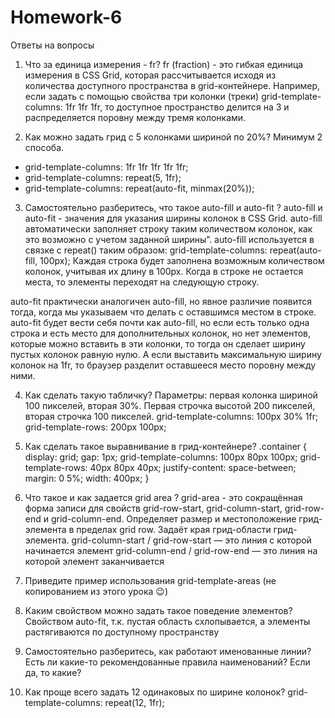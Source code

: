 # Homework-6
Ответы на вопросы

1. Что за единица измерения - fr?
fr (fraction) - это гибкая единица измерения в CSS Grid, которая рассчитывается исходя из количества доступного пространства в grid-контейнере.
Например, если задать с помощью свойства три колонки (треки) grid-template-columns: 1fr 1fr 1fr, то доступное пространство делится на 3 и распределяется поровну между тремя колонками.

2. Как можно задать грид с 5 колонками шириной по 20%? Минимум 2 способа.
- grid-template-columns: 1fr 1fr 1fr 1fr 1fr;
- grid-template-columns: repeat(5, 1fr);
- grid-template-columns: repeat(auto-fit, minmax(20%));

3. Самостоятельно разберитесь, что такое auto-fill и auto-fit ?
auto-fill и auto-fit - значения для указания ширины колонок в CSS Grid.
auto-fill автоматически заполняет строку таким количеством колонок, как это возможно с учетом заданной ширины”. auto-fill используется в связке с repeat() таким образом:
grid-template-columns: repeat(auto-fill, 100px);
Каждая строка будет заполнена возможным количеством колонок, учитывая их длину в 100px. Когда в строке не остается места, то элементы переходят на следующую строку.

auto-fit практически аналогичен auto-fill, но явное различие появится тогда, когда мы указываем что делать с оставшимся местом в строке. auto-fit будет вести себя почти как auto-fill, но если есть только одна строка и есть место для дополнительных колонок, но нет элементов, которые можно вставить в эти колонки, то тогда он сделает ширину пустых колонок равную нулю. А если выставить максимальную ширину колонок на 1fr, то браузер разделит оставшееся место поровну между ними.

4. Как сделать такую табличку? Параметры: первая колонка шириной 100 пикселей, вторая 30%. Первая строчка высотой 200 пикселей, вторая строчка 100 пикселей.
grid-template-columns: 100px 30% 1fr;
grid-template-rows: 200px 100px;


5. Как сделать такое выравнивание в грид-контейнере?
.container {
    display: grid;
    gap: 1px;
    grid-template-columns: 100px 80px 100px;
    grid-template-rows: 40px 80px 40px;
    justify-content: space-between;
    margin: 0 5%;
    width: 400px;
}

6. Что такое и как задается grid area ?
grid-area - это сокращённая форма записи для свойств grid-row-start, grid-column-start, grid-row-end и grid-column-end. Определяет размер и местоположение грид-элемента в пределах grid row. Задаёт края грид-области грид-элемента.
grid-column-start / grid-row-start — это линия с которой начинается элемент
grid-column-end / grid-row-end — это линия на которой элемент заканчивается

7. Приведите пример использования grid-template-areas (не копированием из этого урока 😉)

8. Каким свойством можно задать такое поведение элементов?
Свойством auto-fit, т.к. пустая область схлопывается, а элементы растягиваются по доступному пространству

9. Самостоятельно разберитесь, как работают именованные линии? Есть ли какие-то рекомендованные правила наименований? Если да, то какие?

10. Как проще всего задать 12 одинаковых по ширине колонок?
grid-template-columns: repeat(12, 1fr);